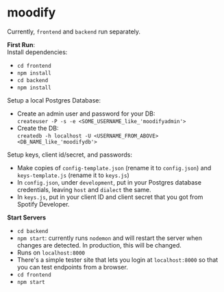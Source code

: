 # moodify

Currently, `frontend` and `backend` run separately.

**First Run**:<br />
Install dependencies:
* `cd frontend`
* `npm install`
* `cd backend`
* `npm install`

Setup a local Postgres Database:
* Create an admin user and password for your DB: <br />```createuser -P -s -e <SOME_USERNAME_like_'moodifyadmin'>```
* Create the DB:
<br />```createdb -h localhost -U <USERNAME_FROM_ABOVE> <DB_NAME_like_'moodifydb'>```

Setup keys, client id/secret, and passwords:
* Make copies of `config-template.json` (rename it to `config.json`) and `keys-template.js` (rename it to `keys.js`)
* In `config.json`, under `development`, put in your Postgres database credentials, leaving `host` and `dialect` the same.
* In `keys.js`, put in your client ID and client secret that you got from Spotify Developer.

**Start Servers**
* `cd backend`
* `npm start`: currently runs `nodemon` and will restart the server when changes are detected. In production, this will be changed.
* Runs on `localhost:8000`
* There's a simple tester site that lets you login at `localhost:8000` so that you can test endpoints from a browser.
* `cd frontend`
* `npm start`
